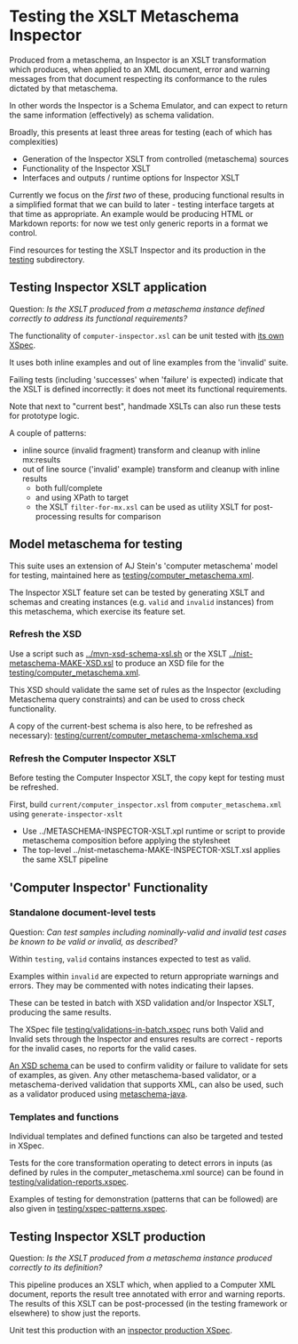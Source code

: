 # Testing the XSLT Metaschema Inspector

Produced from a metaschema, an Inspector is an XSLT transformation which produces, when applied to an XML document, error and warning messages from that document respecting its conformance to the rules dictated by that metaschema.

In other words the Inspector is a Schema Emulator, and can expect to return the same information (effectively) as schema validation.

Broadly, this presents at least three areas for testing (each of which has complexities)
- Generation of the Inspector XSLT from controlled (metaschema) sources
- Functionality of the Inspector XSLT
- Interfaces and outputs / runtime options for Inspector XSLT

Currently we focus on the *first two* of these, producing functional results in a simplified format that we can build to later - testing interface targets at that time as appropriate. An example would be producing HTML or Markdown reports: for now we test only generic reports in a format we control.

Find resources for testing the XSLT Inspector and its production in the [testing](testing) subdirectory.

## Testing Inspector XSLT application

Question: *Is the XSLT produced from a metaschema instance defined correctly to address its functional requirements?*

The functionality of `computer-inspector.xsl` can be unit tested with [its own XSpec]().

It uses both inline examples and out of line examples from the 'invalid' suite.

Failing tests (including 'successes' when 'failure' is expected) indicate that the XSLT is defined incorrectly: it does not meet its functional requirements.

Note that next to "current best", handmade XSLTs can also run these tests for prototype logic.

A couple of patterns:

- inline source (invalid fragment) transform and cleanup with inline mx:results
- out of line source ('invalid' example) transform and cleanup with inline results
  - both full/complete
  - and using XPath to target
  - the XSLT `filter-for-mx.xsl` can be used as utility XSLT for post-processing results for comparison

## Model metaschema for testing

This suite uses an extension of AJ Stein's 'computer metaschema' model for testing, maintained here as [testing/computer_metaschema.xml](testing/computer_metaschema.xml).

The Inspector XSLT feature set can be tested by generating XSLT and schemas and creating instances (e.g. `valid` and `invalid` instances) from this metaschema, which exercise its feature set.

### Refresh the XSD

Use a script such as [../mvn-xsd-schema-xsl.sh](../mvn-xsd-schema-xsl.sh) or the XSLT [../nist-metaschema-MAKE-XSD.xsl](../nist-metaschema-MAKE-XSD.xsl) to produce an XSD file for the [testing/computer_metaschema.xml](testing/computer_metaschema.xml).

This XSD should validate the same set of rules as the Inspector (excluding Metaschema query constraints) and can be used to cross check functionality.

A copy of the current-best schema is also here, to be refreshed as necessary): [testing/current/computer_metaschema-xmlschema.xsd](testing/current/computer_metaschema-xmlschema.xsd)

### Refresh the Computer Inspector XSLT

Before testing the Computer Inspector XSLT, the copy kept for testing must be refreshed.

First, build `current/computer_inspector.xsl` from `computer_metaschema.xml` using `generate-inspector-xslt`

  - Use ../METASCHEMA-INSPECTOR-XSLT.xpl runtime or script to provide metaschema composition before applying the stylesheet  
  - The top-level ../nist-metaschema-MAKE-INSPECTOR-XSLT.xsl applies the same XSLT pipeline

## 'Computer Inspector' Functionality

### Standalone document-level tests

Question: *Can test samples including nominally-valid and invalid test cases be known to be valid or invalid, as described?*

Within `testing`, `valid` contains instances expected to test as valid.

Examples within `invalid` are expected to return appropriate warnings and errors. They may be commented with notes indicating their lapses.

These can be tested in batch with XSD validation and/or Inspector XSLT, producing the same results.

The XSpec file [testing/validations-in-batch.xspec](testing/validations-in-batch.xspec) runs both Valid and Invalid sets through the Inspector and ensures results are correct - reports for the invalid cases, no reports for the valid cases.

[An XSD schema ](testing/computer_metaschema-xmlschema.xsd) can be used to confirm validity or failure to validate for sets of examples, as given. Any other metaschema-based validator, or a metaschema-derived validation that supports XML, can also be used, such as a validator produced using [metaschema-java](https://github.com/usnistgov/metaschema-java).

### Templates and functions

Individual templates and defined functions can also be targeted and tested in XSpec.

Tests for the core transformation operating to detect errors in inputs (as defined by rules in the computer_metaschema.xml source) can be found in [testing/validation-reports.xspec](testing/validation-reports.xspec).

Examples of testing for demonstration (patterns that can be followed) are also given in [testing/xspec-patterns.xspec](testing/xspec-patterns.xspec). 

## Testing Inspector XSLT production

Question: *Is the XSLT produced from a metaschema instance produced correctly to its definition?*


This pipeline produces an XSLT which, when applied to a Computer XML document, reports the result tree annotated with error and warning reports. The results of this XSLT can be post-processed (in the testing framework or elsewhere) to show just the reports.

Unit test this production with an [inspector production XSpec](testing/produce-inspector.xspec).
